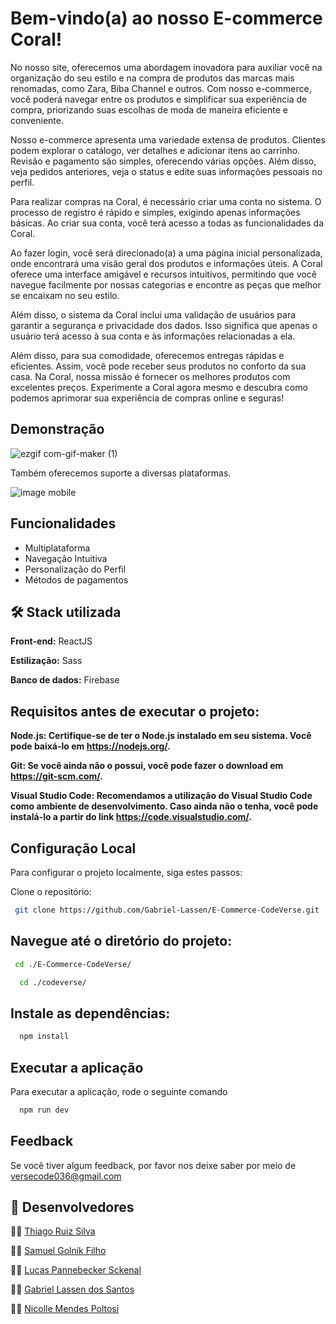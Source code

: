 # Bem-vindo(a) ao nosso E-commerce Coral!

No nosso site, oferecemos uma abordagem inovadora para auxiliar você na organização do seu estilo e na compra de produtos das marcas mais renomadas, como Zara, Biba Channel e outros. Com nosso e-commerce, você poderá navegar entre os produtos e simplificar sua experiência de compra, priorizando suas escolhas de moda de maneira eficiente e conveniente. 

Nosso e-commerce apresenta uma variedade extensa de produtos. Clientes podem explorar o catálogo, ver detalhes e adicionar itens ao carrinho. Revisão e pagamento são simples, oferecendo várias opções. Além disso, veja pedidos anteriores, veja o status e edite suas informações pessoais no perfil.

Para realizar compras na Coral, é necessário criar uma conta no sistema. O processo de registro é rápido e simples, exigindo apenas informações básicas. Ao criar sua conta, você terá acesso a todas as funcionalidades da Coral.

Ao fazer login, você será direcionado(a) a uma página inicial personalizada, onde encontrará uma visão geral dos produtos e informações úteis. A Coral oferece uma interface amigável e recursos intuitivos, permitindo que você navegue facilmente por nossas categorias e encontre as peças que melhor se encaixam no seu estilo.

Além disso, o sistema da Coral inclui uma validação de usuários para garantir a segurança e privacidade dos dados. Isso significa que apenas o usuário terá acesso à sua conta e às informações relacionadas a ela.

Além disso, para sua comodidade, oferecemos entregas rápidas e eficientes. Assim, você pode receber seus produtos no conforto da sua casa. Na Coral, nossa missão é fornecer os melhores produtos com excelentes preços. Experimente a Coral agora mesmo e descubra como podemos aprimorar sua experiência de compras online e seguras!


## Demonstração

![ezgif com-gif-maker (1)](https://github.com/Gabriel-Lassen/E-Commerce-CodeVerse/assets/129431734/f9dab25b-75f1-4f45-b1cb-ab79f42f07ca)

Também oferecemos suporte a diversas plataformas.

![image mobile](https://github.com/Gabriel-Lassen/E-Commerce-CodeVerse/assets/129431734/172fc64c-7c93-4559-88bf-4635801eff47)
## Funcionalidades

- Multiplataforma
- Navegação Intuitiva
- Personalização do Perfil
- Métodos de pagamentos


## 🛠 Stack utilizada

**Front-end:** ReactJS

**Estilização:** Sass

**Banco de dados:** Firebase

## Requisitos antes de executar o projeto: 

**Node.js: Certifique-se de ter o Node.js instalado em seu sistema. Você pode baixá-lo em https://nodejs.org/.**

**Git: Se você ainda não o possui, você pode fazer o download em https://git-scm.com/.**

**Visual Studio Code: Recomendamos a utilização do Visual Studio Code como ambiente de desenvolvimento. Caso ainda não o tenha, você pode instalá-lo a partir do link https://code.visualstudio.com/.**


## Configuração Local

Para configurar o projeto localmente, siga estes passos:

 Clone o repositório:

```bash
 git clone https://github.com/Gabriel-Lassen/E-Commerce-CodeVerse.git
```


## Navegue até o diretório do projeto:

```bash
 cd ./E-Commerce-CodeVerse/
```
```bash
  cd ./codeverse/
```

## Instale as dependências:

```bash
  npm install
```

## Executar a aplicação

Para executar a aplicação, rode o seguinte comando

```bash
  npm run dev
```


## Feedback

Se você tiver algum feedback, por favor nos deixe saber por meio de versecode036@gmail.com


## 🚀 Desenvolvedores
👩‍💻  [ Thiago Ruiz Silva](https://github.com/ThiagoRuizSilva)

👩‍💻  [ Samuel Golnik Filho](https://github.com/samuelgolnik)

👩‍💻  [ Lucas Pannebecker Sckenal](https://github.com/LucasSckenal)

👩‍💻  [ Gabriel Lassen dos Santos](https://github.com/Gabriel-Lassen)

👩‍💻  [ Nicolle Mendes Poltosi ](https://github.com/NicolleMP)
